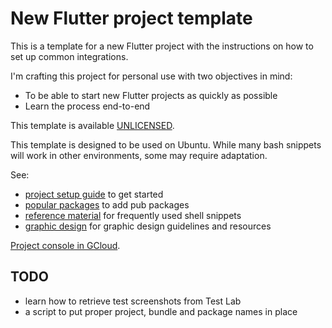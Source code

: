 # New Flutter project template

This is a template for a new Flutter project with the instructions on how to set up common integrations.

I'm crafting this project for personal use with two objectives in mind:

* To be able to start new Flutter projects as quickly as possible
* Learn the process end-to-end

This template is available [UNLICENSED](LICENSE).

This template is designed to be used on Ubuntu.
While many bash snippets will work in other environments, some may require adaptation.

See:

* [project setup guide](readme-setup.md) to get started
* [popular packages](readme-packages.md) to add pub packages
* [reference material](readme-shell-snippets.md) for frequently used shell snippets
* [graphic design](readme-graphic-design.md) for graphic design guidelines and resources

[Project console in GCloud](https://console.cloud.google.com/welcome/new?project=flutter-app-template-445902).


## TODO

* learn how to retrieve test screenshots from Test Lab
* a script to put proper project, bundle and package names in place
